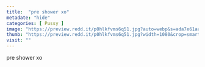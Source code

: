 ```yaml
---
title:  "pre shower xo"
metadate: "hide"
categories: [ Pussy ]
image: "https://preview.redd.it/p0hlkfvms6q51.jpg?auto=webp&s=ada7e61aa2326b1ab22c3b25b228e6d227eefdc2"
thumb: "https://preview.redd.it/p0hlkfvms6q51.jpg?width=1080&crop=smart&auto=webp&s=03e1076e76704ad140395aa33ad1d474bdd099aa"
visit: ""
---
```

pre shower xo
